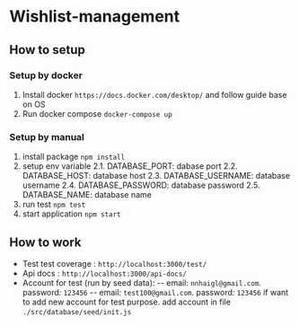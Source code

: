 # Wishlist-management
## How to setup
### Setup by docker
1. Install docker `https://docs.docker.com/desktop/` and follow guide base on OS
2. Run docker compose `docker-compose up`
### Setup by manual
1. install package `npm install`
2. setup env variable
2.1. DATABASE_PORT: dabase port
2.2. DATABASE_HOST: database host
2.3. DATABASE_USERNAME: database username
2.4. DATABASE_PASSWORD: database password
2.5. DATABASE_NAME: database name
3. run test `npm test`
4. start application `npm start`
## How to work
- Test test coverage : `http://localhost:3000/test/`
- Api docs : `http://localhost:3000/api-docs/`
- Account for test (run by seed data):
-- email: `nnhaigl@gmail.com`. password: `123456`
-- email: `test100@gmail.com`. password: `123456`
if want to add new account for test purpose. add account in file `./src/database/seed/init.js`
